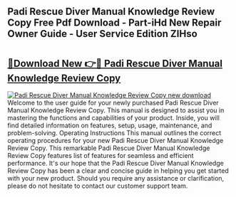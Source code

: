 ## Padi Rescue Diver Manual Knowledge Review Copy Free Pdf Download - Part-iHd New Repair Owner Guide - User Service Edition ZIHso

# <h2><a href="http://bc55927.oget.top/?id=Padi+Rescue+Diver+Manual+Knowledge+Review+Copy">🔗Download New 👉🔴 Padi Rescue Diver Manual Knowledge Review Copy</a></h2>

[![Padi Rescue Diver Manual Knowledge Review Copy new download](https://i.imgur.com/5g1atiW.png)](http://bc55927.oget.top/?id=Padi+Rescue+Diver+Manual+Knowledge+Review+Copy)
Welcome to the user guide for your newly purchased Padi Rescue Diver Manual Knowledge Review Copy. This manual is designed to assist you in mastering the functions and capabilities of your product. Inside, you will find detailed information on features, setup, usage, maintenance, and problem-solving. Operating Instructions This manual outlines the correct operating procedures for your new Padi Rescue Diver Manual Knowledge Review Copy. This remarkable Padi Rescue Diver Manual Knowledge Review Copy features list of features for seamless and efficient performance. It's our hope that the Padi Rescue Diver Manual Knowledge Review Copy has been a clear and concise guide in helping you get started with your new product. Should you require any assistance or clarification, please do not hesitate to contact our customer support team.
